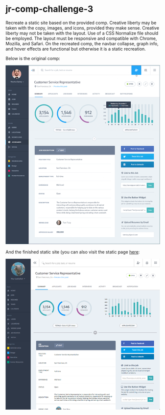 # jr-comp-challenge-3

Recreate a static site based on the provided comp. Creative liberty may be taken with the copy, images, and icons, provided they make sense. Creative liberty may not be taken with the layout. Use of a CSS Normalize file should be employed. The layout must be responsive and compatible with Chrome, Mozilla, and Safari.
On the recreated comp, the navbar collapse, graph info, and hover effects are functional but otherwise it is a static recreation.

Below is the original comp:

![alt text](images/comp.jpg)

And the finished static site (you can also visit the static page [here](https://jarushford.github.io/jr-comp-challenge-3/):

![Alt text](images/final.jpg) 
